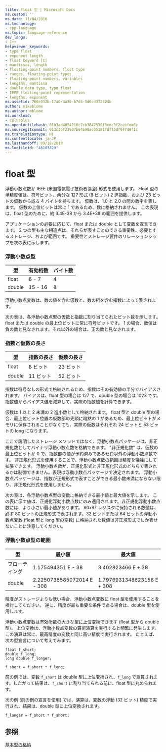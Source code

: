```yaml
---
title: float 型 | Microsoft Docs
ms.custom: ''
ms.date: 11/04/2016
ms.technology:
- cpp-language
ms.topic: language-reference
dev_langs:
- C++
helpviewer_keywords:
- type float
- exponent length
- float keyword [C]
- mantissas, length
- floating-point numbers, float type
- ranges, floating-point types
- floating-point numbers, variables
- lengths, mantissa
- double data type, type float
- IEEE floating-point representation
- lengths, exponent
ms.assetid: 706e332b-17a0-4a30-b7d8-5d6cd372524b
author: mikeblome
ms.author: mblome
ms.workload:
- cplusplus
ms.openlocfilehash: 8103ad4054210c7cb3847539f5cdc3f2cebfea6c
ms.sourcegitcommit: 913c3bf23937b64b90ac05181fdff3df947d9f1c
ms.translationtype: HT
ms.contentlocale: ja-JP
ms.lasthandoff: 09/18/2018
ms.locfileid: "46103829"
---
```

# <a name="type-float"></a>float 型

浮動小数点数が IEEE (米国電気電子技術者協会) 形式を使用します。 Float 型の単精度値は、符号ビット、余分な 127 形式 (8 ビット) 2 進指数、および 23 ビットの仮数から成る 4 バイトを持ちます。 仮数は、1.0 と 2.0 の間の数字を表します。 仮数の上位ビットは常に 1 であるため、数に格納されません。 この表現は、float 型のために、約 3.4E-38 から 3.4E+38 の範囲を提供します。

アプリケーションの必要に応じて、float または double として変数を宣言できます。 2 つの型も主な相違点は、それらが表すことのできる重要性、必要とするストレージ、および範囲です。 重要性とストレージ要件のリレーションシップを次の表に示します。

### <a name="floating-point-types"></a>浮動小数点型

|型|有効桁数|バイト数|
|----------|------------------------|---------------------|
|float|6 - 7|4|
|double|15 - 16|8|

浮動小数点変数は、数の値を含む仮数と、数の桁を含む指数によって表されます。

次の表は、各浮動小数点型の仮数と指数に割り当てられたビット数を示します。 float または double の最上位ビットに常に符号ビットです。 1 の場合、数値は負の数と見なされます。それ以外の場合は、正の数と見なされます。

### <a name="lengths-of-exponents-and-mantissas"></a>指数と仮数の長さ

|型|指数の長さ|仮数の長さ|
|----------|---------------------|---------------------|
|float|8 ビット|23 ビット|
|double|11 ビット|52 ビット|

指数は符号なしの形式で格納されるため、指数はその有効値の半分でバイアスされます。 バイアスは、float 型の場合は 127 で、double 型の場合は 1023 です。 指数値からバイアス値を減算して、実際の指数値を計算できます。

仮数は 1 以上 2 未満の 2 進小数として格納されます。 float 型と double 型の場合、最上位ビット位置の仮数部の先頭に暗黙の 1 があるため、最上位ビットがメモリに保存されることがなくても、実際の仮数はそれぞれ 24 ビットと 53 ビットの long になります。

ここで説明したストレージ メソッドではなく、浮動小数点パッケージは、非正規化数としてバイナリ浮動小数点数を格納できます。 "非正規化数" は、仮数の最上位ビットが 0 で、指数部の値が予約済みであるゼロ以外の浮動小数点数です。 非正規化形式を使用することで、浮動小数点数の範囲は精度を犠牲にして拡張できます。 浮動小数点数が、正規化形式と非正規化形式のどちらで表されるかは制御できません。表現は浮動小数点パッケージで決定されます。 浮動小数点パッケージは、指数が正規形式で表すことができる最小数未満にならない限り、非正規化形式を使用しません。

次の表は、各浮動小数点型の変数に格納できる最小値と最大値を示します。 この表に示す値は、正規化浮動小数点数にのみ適用されます。非正規化浮動小数点数には、より小さい最小値があります。 80*x*87 レジスタに保持される数値は、必ず 80 ビットの正規形式で表されます。32 ビットまたは 64 ビットの浮動小数点変数 (float 型と long 型の変数) に格納された数値は非正規形式でしか表せないことに注意してください。

### <a name="range-of-floating-point-types"></a>浮動小数点型の範囲

|型|最小値|最大値|
|----------|-------------------|-------------------|
|フローティング|1.175494351 E - 38|3.402823466 E + 38|
|double|2.2250738585072014 E - 308|1.7976931348623158 E + 308|

精度がストレージよりも低い場合、浮動小数点変数に float 型を使用することを検討してください。 逆に、精度が最も重要な条件である場合は、double 型を使用します。

浮動小数点変数は有効桁数の大きな型に上位変換できます (float 型から double 型)。 上位変換は、浮動小数点変数の算術演算を実行すると頻繁に発生します。 この演算は常に、最高精度の変数と同じ高い精度で実行されます。 たとえば、次の型宣言について考えてみます。

```
float f_short;
double f_long;
long double f_longer;

f_short = f_short * f_long;
```

前の例では、変数 `f_short` は double 型に上位変換され、`f_long` で乗算されます。したがって結果は、`f_short` に割り当てられる前に、float 型に丸められます。

次の例 (前の例の宣言を使用) では、演算は、変数の浮動 (32 ビット) 精度で実行され、結果は、double 型に上位変換されます。

```
f_longer = f_short * f_short;
```

## <a name="see-also"></a>参照

[基本型の格納](../c-language/storage-of-basic-types.md)